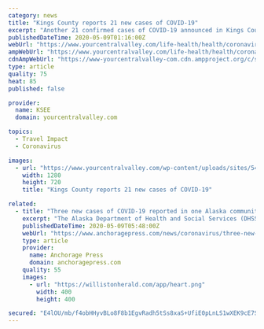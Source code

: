 ```yaml
---
category: news
title: "Kings County reports 21 new cases of COVID-19"
excerpt: "Another 21 confirmed cases of COVID-19 announced in Kings County Friday boosted the total number to 265, according to the Department of Public Health. Of"
publishedDateTime: 2020-05-09T01:16:00Z
webUrl: "https://www.yourcentralvalley.com/life-health/health/coronavirus/kings-county-reports-21-new-cases-of-covid-19/"
ampWebUrl: "https://www.yourcentralvalley.com/life-health/health/coronavirus/kings-county-reports-21-new-cases-of-covid-19/amp/"
cdnAmpWebUrl: "https://www-yourcentralvalley-com.cdn.ampproject.org/c/s/www.yourcentralvalley.com/life-health/health/coronavirus/kings-county-reports-21-new-cases-of-covid-19/amp/"
type: article
quality: 75
heat: 85
published: false

provider:
  name: KSEE
  domain: yourcentralvalley.com

topics:
  - Travel Impact
  - Coronavirus

images:
  - url: "https://www.yourcentralvalley.com/wp-content/uploads/sites/54/2020/04/Kings-County.jpg?w=1280&h=720&crop=1"
    width: 1280
    height: 720
    title: "Kings County reports 21 new cases of COVID-19"

related:
  - title: "Three new cases of COVID-19 reported in one Alaska community"
    excerpt: "The Alaska Department of Health and Social Services (DHSS) today announced three new cases of COVID-19 in Anchorage. This brings the total case count to 377."
    publishedDateTime: 2020-05-09T05:48:00Z
    webUrl: "https://www.anchoragepress.com/news/coronavirus/three-new-cases-of-covid-19-reported-in-one-alaska-community/article_fcb554ba-91a7-11ea-81dd-07dbc9cc039e.html"
    type: article
    provider:
      name: Anchorage Press
      domain: anchoragepress.com
    quality: 55
    images:
      - url: "https://willistonherald.com/app/heart.png"
        width: 400
        height: 400

secured: "E4lOU/mb/f4obHHyvBLo8F8b1EgvRadh5tSs8xaS+UfiE0pLnLS1wXEK9cE7ScE2u2Kw505WgPtmtF/wNStFhMBnAOZvAUjjYJa/j71oHiV8K+5pauPivqtdqkw6V2dkymrDiGn2YSaD1bBUzskbBgCEbbVsBoX7FgSTSaa/7CULYwWF4GG+jvstHugYLiJiu1OV7oVeU0/F5HxcPGjchhk+X0n4lTQgM3z4jJolGrgmTURHQr7tLhlxtDr0weP58R58KOtZ0MikNBQZ8+Jxs2YjGVwgS/s15umfOgVYrBvRRL30wXufN0cWzQj0zYXy;5qU3iF3qiJ8vIL79i+tNzw=="
---
```


